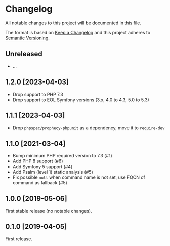 # Changelog
All notable changes to this project will be documented in this file.

The format is based on [Keep a Changelog](http://keepachangelog.com/en/1.0.0/)
and this project adheres to [Semantic Versioning](http://semver.org/spec/v2.0.0.html).

## Unreleased
 * ...

## 1.2.0 [2023-04-03]
 * Drop support to PHP 7.3
 * Drop support to EOL Symfony versions (3.x, 4.0 to 4.3, 5.0 to 5.3)

## 1.1.1 [2023-04-03]
 * Drop `phpspec/prophecy-phpunit` as a dependency, move it to `require-dev`

## 1.1.0 [2021-03-04]
 * Bump minimum PHP required version to 7.3 (#1)
 * Add PHP 8 support (#6)  
 * Add Symfony 5 support (#4)
 * Add Psalm (level 1) static analysis (#5)
 * Fix possible `null` when command name is not set, use FQCN of command as fallback (#5)

## 1.0.0 [2019-05-06]
First stable release (no notable changes).

## 0.1.0 [2019-04-05]
First release.
